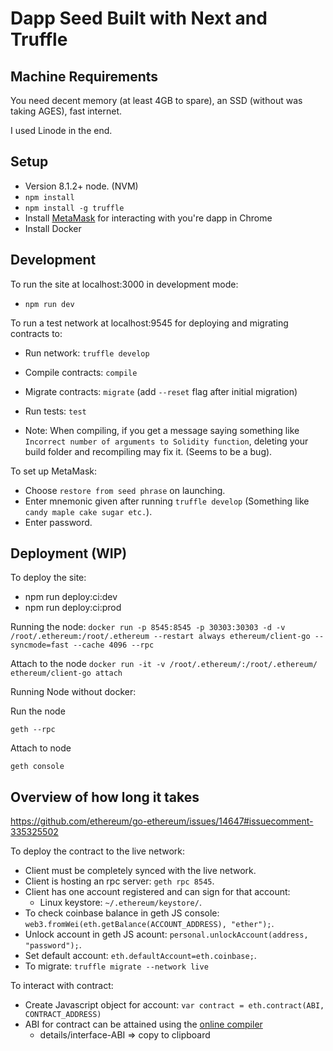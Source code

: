# Dapp Seed Built with Next and Truffle

## Machine Requirements

You need decent memory (at least 4GB to spare), an SSD (without was taking AGES), fast internet.

I used Linode in the end.

## Setup

  - Version 8.1.2+ node. (NVM)
  - `npm install`
  - `npm install -g truffle`
  - Install [MetaMask](https://metamask.io/) for interacting with you're dapp in Chrome
  - Install Docker

## Development

To run the site at localhost:3000 in development mode:
  - `npm run dev`

To run a test network at localhost:9545 for deploying and migrating contracts to:
  - Run network: `truffle develop`
  - Compile contracts: `compile`
  - Migrate contracts: `migrate` (add `--reset` flag after initial migration)
  - Run tests: `test`

  - Note: When compiling, if you get a message saying something like `Incorrect number of arguments to Solidity function`, deleting your build folder and recompiling may fix it. (Seems to be a bug).

To set up MetaMask:
  - Choose `restore from seed phrase` on launching.
  - Enter mnemonic given after running `truffle develop` (Something like `candy maple cake sugar etc.`).
  - Enter password.

## Deployment (WIP)

To deploy the site:
  - npm run deploy:ci:dev
  - npm run deploy:ci:prod

Running the node:
`docker run -p 8545:8545 -p 30303:30303 -d -v /root/.ethereum:/root/.ethereum --restart always ethereum/client-go --syncmode=fast --cache 4096 --rpc`

Attach to the node
`docker run -it -v /root/.ethereum/:/root/.ethereum/ ethereum/client-go attach`

Running Node without docker:

Run the node

`geth --rpc`

Attach to node

`geth console`

## Overview of how long it takes
https://github.com/ethereum/go-ethereum/issues/14647#issuecomment-335325502

To deploy the contract to the live network:
- Client must be completely synced with the live network.
- Client is hosting an rpc server: `geth rpc 8545`.
- Client has one account registered and can sign for that account:
  - Linux keystore: `~/.ethereum/keystore/`.
- To check coinbase balance in geth JS console: `web3.fromWei(eth.getBalance(ACCOUNT_ADDRESS), "ether");`.
- Unlock account in geth JS acount: `personal.unlockAccount(address, "password");`.
- Set default account: `eth.defaultAccount=eth.coinbase;`.
- To migrate: `truffle migrate --network live`

To interact with contract:
- Create Javascript object for account: `var contract = eth.contract(ABI, CONTRACT_ADDRESS)`
- ABI for contract can be attained using the [online compiler](https://remix.ethereum.org/)
  - details/interface-ABI => copy to clipboard



